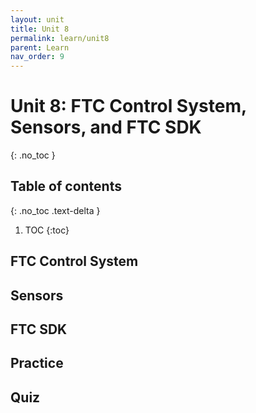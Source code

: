 ```yaml
---
layout: unit
title: Unit 8
permalink: learn/unit8
parent: Learn
nav_order: 9
---
```


# Unit 8: FTC Control System, Sensors, and FTC SDK
{: .no_toc }

## Table of contents
{: .no_toc .text-delta }

1. TOC
{:toc}

## FTC Control System

## Sensors

## FTC SDK

## Practice

## Quiz
